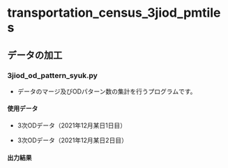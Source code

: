 # transportation_census_3jiod_pmtiles

## データの加工
### 3jiod_od_pattern_syuk.py
- データのマージ及びODパターン数の集計を行うプログラムです。
#### 使用データ
- 3次ODデータ（2021年12月某日1日目）

- 3次ODデータ（2021年12月某日2日目）

#### 出力結果
